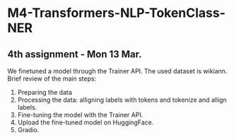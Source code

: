 # M4-Transformers-NLP-TokenClass-NER

## 4th assignment - Mon 13 Mar.

We finetuned a model through the Trainer API. The used dataset is wikiann. Brief review of the main steps:

1. Preparing the data
2. Processing the data: alligning labels with tokens and tokenize and allign labels.
3. Fine-tuning the model with the Trainer API.
4. Upload the fine-tuned model on HuggingFace.
5. Gradio.
